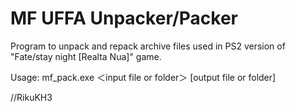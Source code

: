 ﻿MF UFFA Unpacker/Packer
=======================
Program to unpack and repack archive files used in PS2 version of "Fate/stay night [Realta Nua]" game.

Usage:
  mf_pack.exe ＜input file or folder＞ [output file or folder]

//RikuKH3
